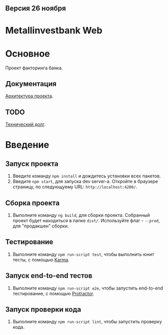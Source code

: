 ## Версия 26 ноября

# Metallinvestbank Web

# Основное

Проект факторинга банка.

## Документация

[Архитектура проекта](https://github.com/mmartisynuk/metallinvestbank-web/blob/master/documentation/ARCHITECTURE.md).

## TODO

[Технический долг](https://github.com/mmartisynuk/metallinvestbank-web/blob/master/documentation/TODO.md).

# Введение

## Запуск проекта

1. Введите команду `npm install` и дождитесь установки всех пакетов.
2. Введите `npm start`, для запуска dev server-а. Откройте в браузере страницу, по следующуему URL: `http://localhost:4200/`.

## Сборка проекта

1. Выполните команду `ng build`, для сборки проекта. Собранный проект будет находиться в папке `dist/`. Используйте флаг - `--prod`, для "продакшен" сборки.

## Тестирование

1. Выполните команду `npm run-script test`, чтобы выполнить юнит тесты, с помощью [Karma](https://karma-runner.github.io).

## Запуск end-to-end тестов

1. Выполните команду `npm run-script e2e`, чтобы запустить end-to-end тестирование, с помощью [Protractor](http://www.protractortest.org/).

## Запуск проверки кода

1. Выполните команду `npm run-script lint`, чтобы запустить проверку кода.
